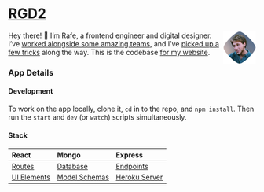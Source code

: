 [RGD2][app]
===

<img alt="it me!" src="./public/profile.png" width="66" align="right" /> Hey there! 👋 I’m Rafe, a frontend engineer and digital designer. I’ve [worked alongside some amazing teams][where], and I’ve [picked up a few tricks][what] along the way. This is the codebase [for my website][app].

[app]: http://rgd2.co
[what]: https://www.rgd2.co/what
[where]: https://www.rgd2.co/where

### App Details

#### Development
To work on the app locally, clone it, `cd` in to the repo, and `npm install`. Then run the `start` and `dev` (or `watch`) scripts simultaneously.

#### Stack
| **React**     | **Mongo**       | **Express**     |
| :------------ | :-------------- | :-------------- |
| [Routes]      | [Database]      | [Endpoints]     |
| [UI Elements] | [Model Schemas] | [Heroku Server] |

[routes]: https://github.com/rafegoldberg/rgd2/tree/next/client/routes
[ui elements]: https://github.com/rafegoldberg/rgd2/tree/next/client/ui
[database]: https://cloud.mongodb.com/v2/62090df060b6866a96fab784#metrics/replicaSet/62090eed945b2143c33f4e5e/explorer/rg-test
[model schemas]: https://github.com/rafegoldberg/rgd2/tree/next/server/models
[endpoints]: https://github.com/rafegoldberg/rgd2/tree/next/server/api
[heroku server]: https://dashboard.heroku.com/apps/rgd2
